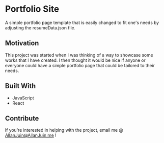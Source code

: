 # Portfolio Site

A simple portfolio page template that is easily changed to fit one's needs by adjusting the resumeData.json file.

## Motivation

This project was started when I was thinking of a way to showcase some works that I have created. I then thought it would be nice if anyone or everyone could have a simple portfolio page that could be tailored to their needs.

## Built With

 - JavaScript
 - React

## Contribute

If you're interested in helping with the project, email me @ AllanJuin@AllanJuin.me !

